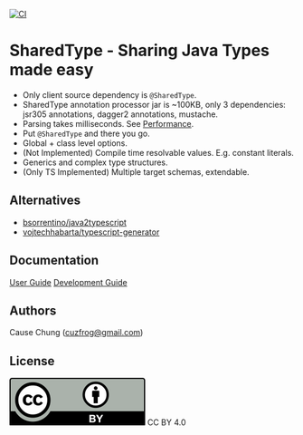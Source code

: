 [![CI](https://github.com/cuzfrog/sharedtype/actions/workflows/ci.yaml/badge.svg)](https://github.com/cuzfrog/sharedtype/actions/workflows/ci.yaml)
# SharedType - Sharing Java Types made easy

* Only client source dependency is `@SharedType`.
* SharedType annotation processor jar is ~100KB, only 3 dependencies: jsr305 annotations, dagger2 annotations, mustache.
* Parsing takes milliseconds. See [Performance](doc/Performance.md).
* Put `@SharedType` and there you go.
* Global + class level options.
* (Not Implemented) Compile time resolvable values. E.g. constant literals.
* Generics and complex type structures.
* (Only TS Implemented) Multiple target schemas, extendable.

## Alternatives
* [bsorrentino/java2typescript](https://github.com/bsorrentino/java2typescript)
* [vojtechhabarta/typescript-generator](https://github.com/vojtechhabarta/typescript-generator)

## Documentation
[User Guide](doc/Usage.md)
[Development Guide](doc/Development.md)

## Authors
Cause Chung (cuzfrog@gmail.com)

## License
![CC BY 4.0](./misc/by.svg)
CC BY 4.0

